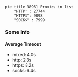 
```mermaid
pie title 38961 Proxies in list
    "HTTP" : 27744
    "HTTPS": 9898
    "SOCKS" : 7999
```

### Some Info
#### Average Timeout

- mixed: 4.0s
- http: 2.3s
- https: 8.2s
- socks: 6.4s